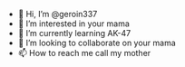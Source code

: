 - 👋 Hi, I’m @geroin337
- 👀 I’m interested in your mama
- 🌱 I’m currently learning AK-47
- 💞️ I’m looking to collaborate on your mama
- 📫 How to reach me call my mother

<!---
geroin337/geroin337 is a ✨ special ✨ repository because its `README.md` (this file) appears on your GitHub profile.
You can click the Preview link to take a look at your changes.
--->
